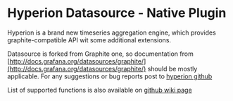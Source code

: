 # Hyperion Datasource -  Native Plugin

Hyperion is a brand new timeseries aggregation engine, which provides graphite-compatible API wit some additional extensions.

Datasource is forked from Graphite one, so documentation from [http://docs.grafana.org/datasources/graphite/](http://docs.grafana.org/datasources/graphite/) should be mostly applicable.
For any suggestions or bug reports post to [hyperion github](https://github.com/codewise/hyperion-backend/issues)

List of supported functions is also available on [github wiki page](https://github.com/codewise/hyperion-backend/wiki/Graphite-functions-implementation-status)
